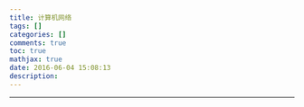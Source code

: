 ```yaml
---
title: 计算机网络
tags: []
categories: []
comments: true
toc: true
mathjax: true
date: 2016-06-04 15:08:13
description:
---
```



---